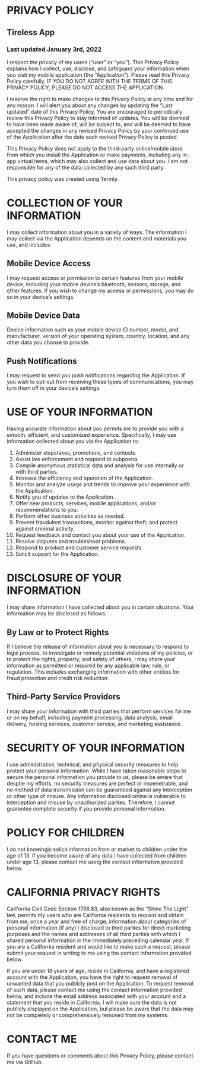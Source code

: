 # PRIVACY POLICY
## Tireless App
### Last updated January 3rd, 2022

I respect the privacy of my users (“user” or “you”). This Privacy Policy explains how I collect, use, disclose, and safeguard your information when you visit my mobile application (the “Application”).   Please read this Privacy Policy carefully.  IF YOU DO NOT AGREE WITH THE TERMS OF THIS PRIVACY POLICY, PLEASE DO NOT ACCESS THE APPLICATION. 

I reserve the right to make changes to this Privacy Policy at any time and for any reason.  I will alert you about any changes by updating the “Last updated” date of this Privacy Policy.  You are encouraged to periodically review this Privacy Policy to stay informed of updates. You will be deemed to have been made aware of, will be subject to, and will be deemed to have accepted the changes in any revised Privacy Policy by your continued use of the Application after the date such revised Privacy Policy is posted.  

This Privacy Policy does not apply to the third-party online/mobile store from which you install the Application or make payments, including any in-app virtual items, which may also collect and use data about you.  I am not responsible for any of the data collected by any such third party. 

This privacy policy was created using Termly.
# COLLECTION OF YOUR INFORMATION
I may collect information about you in a variety of ways.  The information I may collect via the Application depends on the content and materials you use, and includes:  

## Mobile Device Access 
I may request access or permission to certain features from your mobile device, including your mobile device’s bluetooth, sensors, storage, and other features. If you wish to change my access or permissions, you may do so in your device’s settings.

## Mobile Device Data 
Device information such as your mobile device ID number, model, and manufacturer, version of your operating system, country, location, and any other data you choose to provide.

## Push Notifications 
I may request to send you push notifications regarding the Application. If you wish to opt-out from receiving these types of communications, you may turn them off in your device’s settings.

# USE OF YOUR INFORMATION
Having accurate information about you permits me to provide you with a smooth, efficient, and customized experience.  Specifically, I may use information collected about you via the Application to: 

1. Administer stepstakes, promotions, and contests. 
2. Assist law enforcement and respond to subpoena.
3. Compile anonymous statistical data and analysis for use internally or with third parties. 
4. Increase the efficiency and operation of the Application.
5. Monitor and analyze usage and trends to improve your experience with the Application.
6. Notify you of updates to the Application.
7. Offer new products, services, mobile applications, and/or recommendations to you.
8. Perform other business activities as needed.
9. Prevent fraudulent transactions, monitor against theft, and protect against criminal activity.
10. Request feedback and contact you about your use of the Application. 
11. Resolve disputes and troubleshoot problems.
12. Respond to product and customer service requests.
13. Solicit support for the Application.

# DISCLOSURE OF YOUR INFORMATION
I may share information I have collected about you in certain situations. Your information may be disclosed as follows: 

## By Law or to Protect Rights 
If I believe the release of information about you is necessary to respond to legal process, to investigate or remedy potential violations of my policies, or to protect the rights, property, and safety of others, I may share your information as permitted or required by any applicable law, rule, or regulation.  This includes exchanging information with other entities for fraud protection and credit risk reduction.

## Third-Party Service Providers 
I may share your information with third parties that perform services for me or on my behalf, including payment processing, data analysis, email delivery, hosting services, customer service, and marketing assistance.  

# SECURITY OF YOUR INFORMATION
I use administrative, technical, and physical security measures to help protect your personal information.  While I have taken reasonable steps to secure the personal information you provide to us, please be aware that despite my efforts, no security measures are perfect or impenetrable, and no method of data transmission can be guaranteed against any interception or other type of misuse.  Any information disclosed online is vulnerable to interception and misuse by unauthorized parties.  Therefore, I cannot guarantee complete security if you provide personal information.

# POLICY FOR CHILDREN
I do not knowingly solicit information from or market to children under the age of 13. If you become aware of any data I have collected from children under age 13, please contact me using the contact information provided below. 

# CALIFORNIA PRIVACY RIGHTS
California Civil Code Section 1798.83, also known as the “Shine The Light” law, permits my users who are California residents to request and obtain from me, once a year and free of charge, information about categories of personal information (if any) I disclosed to third parties for direct marketing purposes and the names and addresses of all third parties with which I shared personal information in the immediately preceding calendar year. If you are a California resident and would like to make such a request, please submit your request in writing to me using the contact information provided below.

If you are under 18 years of age, reside in California, and have a registered account with the Application, you have the right to request removal of unwanted data that you publicly post on the Application. To request removal of such data, please contact me using the contact information provided below, and include the email address associated with your account and a statement that you reside in California.  I will make sure the data is not publicly displayed on the Application, but please be aware that the data may not be completely or comprehensively removed from my systems.

# CONTACT ME
If you have questions or comments about this Privacy Policy, please contact me via GitHub.                                                                                                                        
